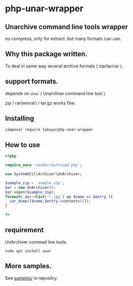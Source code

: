 # php-unar-wrapper


## Unarchive command line tools wrapper

no compress, only for extract. but many formats can use.

## Why this package written.

To deal in same way several archive formats ( zip/tar/rar ).




## support formats.

depends on `unar` ( Unarvhive command line tool ).

zip / rar(winrar) / tar.gz  works fine.


## Installing 

```shell
composer require takuya/php-unar-wrapper
```

## How to use

```php
<?php

require_once 'vendor/autoload.php';

use SystemUtil\Archiver\UnArchiver;

$sample_zip = 'sample.zip';
$ar = new UnArchiver();
$ar->open($sample_zip);
foreach( $ar->list('*.jpg') as $name => $entry ){
  var_dump([$name,$entry->contents()]);
}

?>
```

## requirement

UnArchiver commad line tools.

```shell
sudo apt install unar
```


## More samples. 

See [samples/](https://github.com/takuya/php-unar-wrapper/tree/master/samples) in repositry.

